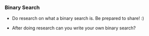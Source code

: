 ### Binary Search

* Do research on what a binary search is. Be prepared to share! :)

* After doing research can you write your own binary search?
